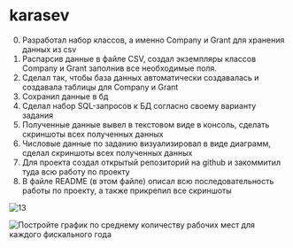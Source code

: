 # karasev

0) Разработал набор классов, а именно Company и Grant для хранения данных из csv 
1) Распарсив данные в файле CSV, создал экземпляры классов Company и Grant заполнив все необходимые поля.
2) Сделал так, чтобы база данных автоматически создавалась и создавала таблицы для Company и Grant
3) Сохранил данные в бд
4) Сделал набор SQL-запросов к БД согласно своему варианту задания
5) Полученные данные вывел в текстовом виде в консоль, сделать скриншоты всех полученных данных
6) Числовые данные по заданию визуализировал в виде диаграмм, сделал скриншоты всех полученных данных
7) Для проекта создал открытый репозиторий на github и закоммитил туда всю работу по проекту
8) В файле README (в этом файле) описал всю последовательность работы по проекту, а также прикрепил все скриншоты


![13](https://user-images.githubusercontent.com/42056595/212905862-521bd347-efba-4b77-9b9b-f6420a019623.png)


![Постройте график по среднему количеству рабочих мест для каждого фискального года](https://user-images.githubusercontent.com/42056595/212905916-618b855c-e18a-4f40-b641-ae94f4a2a2b3.png)

